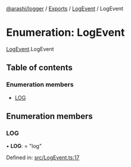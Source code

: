 [@arashi/logger](../README.md) / [Exports](../modules.md) / [LogEvent](../modules/logevent.md) / LogEvent

# Enumeration: LogEvent

[LogEvent](../modules/logevent.md).LogEvent

## Table of contents

### Enumeration members

- [LOG](logevent.logevent-1.md#log)

## Enumeration members

### LOG

• **LOG**: = "log"

Defined in: [src/LogEvent.ts:17](https://github.com/arashijs/logger/blob/6f4dab1/src/LogEvent.ts#L17)
